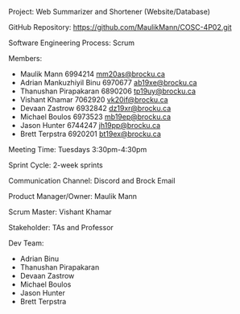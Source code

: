 Project: Web Summarizer and Shortener (Website/Database)

GitHub Repository: https://github.com/MaulikMann/COSC-4P02.git

Software Engineering Process: Scrum 

Members:
-	Maulik Mann			6994214	mm20as@brocku.ca
-	Adrian Mankuzhiyil Binu			6970677	ab19xe@brocku.ca  
-	Thanushan Pirapakaran	6890206	tp19uy@brocku.ca 
-	Vishant Khamar		7062920	vk20if@brocku.ca 
-	Devaan Zastrow		6932842	dz19xr@brocku.ca 
-	Michael Boulos		6973523	mb19ep@brocku.ca 
-	Jason Hunter			6744247	jh19pp@brocku.ca 
-	Brett Terpstra			6920201	bt19ex@brocku.ca 

Meeting Time: Tuesdays 3:30pm-4:30pm

Sprint Cycle: 2-week sprints

Communication Channel: Discord and Brock Email

Product Manager/Owner: Maulik Mann

Scrum Master: Vishant Khamar

Stakeholder: TAs and Professor 

Dev Team: 
-	Adrian Binu
-	Thanushan Pirapakaran
-	Devaan Zastrow
-	Michael Boulos
-	Jason Hunter
-	Brett Terpstra
